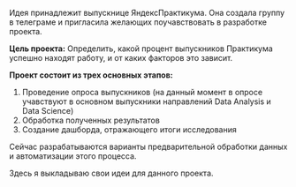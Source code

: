 Идея принадлежит выпускнице ЯндексПрактикума. Она создала группу в телеграме и пригласила желающих поучавствовать в разработке проекта.

__Цель проекта:__
Определить, какой процент выпускников Практикума успешно находят работу, и от каких факторов это зависит.

__Проект состоит из трех основных этапов:__
1. Проведение опроса выпускников (на данный момент в опросе учавствуют в основном выпускники направлений Data Analysis и Data Science)
2. Обработка полученных результатов
3. Создание дашборда, отражающего итоги исследования

Сейчас разрабатываются варианты предварительной обработки данных и автоматизации этого процесса.

Здесь я выкладываю свои идеи для данного проекта.
